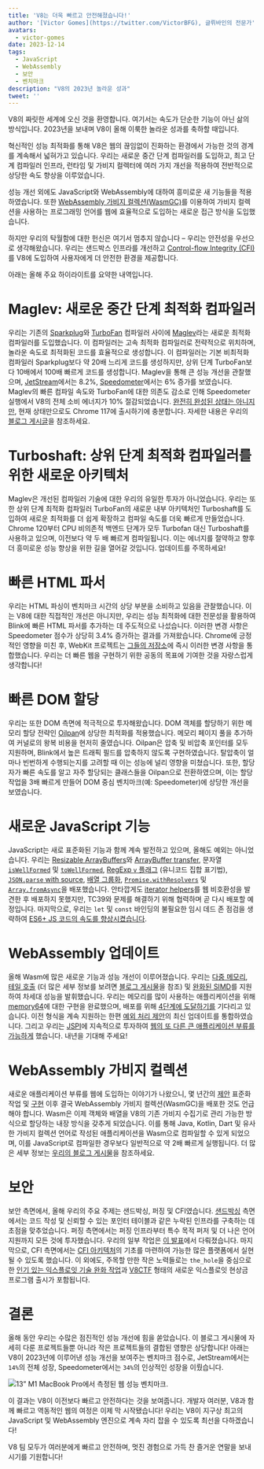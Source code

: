 ```yaml
---
title: 'V8는 더욱 빠르고 안전해졌습니다!'
author: '[Victor Gomes](https://twitter.com/VictorBFG), 글뤼바인의 전문가'
avatars:
  - victor-gomes
date: 2023-12-14
tags:
  - JavaScript
  - WebAssembly
  - 보안
  - 벤치마크
description: "V8의 2023년 놀라운 성과"
tweet: ''
---
```


V8의 짜릿한 세계에 오신 것을 환영합니다. 여기서는 속도가 단순한 기능이 아닌 삶의 방식입니다. 2023년을 보내며 V8이 올해 이룩한 놀라운 성과를 축하할 때입니다.

혁신적인 성능 최적화를 통해 V8은 웹의 끊임없이 진화하는 환경에서 가능한 것의 경계를 계속해서 넓혀가고 있습니다. 우리는 새로운 중간 단계 컴파일러를 도입하고, 최고 단계 컴파일러 인프라, 런타임 및 가비지 컬렉터에 여러 가지 개선을 적용하여 전반적으로 상당한 속도 향상을 이루었습니다.

<!--truncate-->
성능 개선 외에도 JavaScript와 WebAssembly에 대하여 흥미로운 새 기능들을 적용하였습니다. 또한 [WebAssembly 가비지 컬렉션(WasmGC)](https://v8.dev/blog/wasm-gc-porting)를 이용하여 가비지 컬렉션을 사용하는 프로그래밍 언어를 웹에 효율적으로 도입하는 새로운 접근 방식을 도입했습니다.

하지만 우리의 탁월함에 대한 헌신은 여기서 멈추지 않습니다 – 우리는 안전성을 우선으로 생각해왔습니다. 우리는 샌드박스 인프라를 개선하고 [Control-flow Integrity (CFI)](https://en.wikipedia.org/wiki/Control-flow_integrity)를 V8에 도입하여 사용자에게 더 안전한 환경을 제공합니다.

아래는 올해 주요 하이라이트를 요약한 내역입니다.

# Maglev: 새로운 중간 단계 최적화 컴파일러

우리는 기존의 [Sparkplug](https://v8.dev/blog/sparkplug)와 [TurboFan](https://v8.dev/docs/turbofan) 컴파일러 사이에 [Maglev](https://v8.dev/blog/maglev)라는 새로운 최적화 컴파일러를 도입했습니다. 이 컴파일러는 고속 최적화 컴파일러로 전략적으로 위치하며, 놀라운 속도로 최적화된 코드를 효율적으로 생성합니다. 이 컴파일러는 기본 비최적화 컴파일러 Sparkplug보다 약 20배 느리게 코드를 생성하지만, 상위 단계 TurboFan보다 10배에서 100배 빠르게 코드를 생성합니다. Maglev을 통해 큰 성능 개선을 관찰했으며, [JetStream](https://browserbench.org/JetStream2.1/)에서는 8.2%, [Speedometer](https://browserbench.org/Speedometer2.1/)에서는 6% 증가를 보였습니다. Maglev의 빠른 컴파일 속도와 TurboFan에 대한 의존도 감소로 인해 Speedometer 실행에서 V8의 전체 소비 에너지가 10% 절감되었습니다. [완전히 완성된 상태는 아니지만](https://en.m.wikipedia.org/wiki/Full-employment_theorem), 현재 상태만으로도 Chrome 117에 출시하기에 충분합니다. 자세한 내용은 우리의 [블로그 게시글](https://v8.dev/blog/maglev)을 참조하세요.

# Turboshaft: 상위 단계 최적화 컴파일러를 위한 새로운 아키텍처

Maglev은 개선된 컴파일러 기술에 대한 우리의 유일한 투자가 아니었습니다. 우리는 또한 상위 단계 최적화 컴파일러 TurboFan의 새로운 내부 아키텍처인 Turboshaft를 도입하여 새로운 최적화를 더 쉽게 확장하고 컴파일 속도를 더욱 빠르게 만들었습니다. Chrome 120부터 CPU 비의존적 백엔드 단계가 모두 Turbofan 대신 Turboshaft를 사용하고 있으며, 이전보다 약 두 배 빠르게 컴파일됩니다. 이는 에너지를 절약하고 향후 더 흥미로운 성능 향상을 위한 길을 열어갈 것입니다. 업데이트를 주목하세요!

# 빠른 HTML 파서

우리는 HTML 파싱이 벤치마크 시간의 상당 부분을 소비하고 있음을 관찰했습니다. 이는 V8에 대한 직접적인 개선은 아니지만, 우리는 성능 최적화에 대한 전문성을 활용하여 Blink에 빠른 HTML 파서를 추가하는 데 주도적으로 나섰습니다. 이러한 변경 사항은 Speedometer 점수가 상당히 3.4% 증가하는 결과를 가져왔습니다. Chrome에 긍정적인 영향을 미친 후, WebKit 프로젝트는 [그들의 저장소](https://github.com/WebKit/WebKit/pull/9926)에 즉시 이러한 변경 사항을 통합했습니다. 우리는 더 빠른 웹을 구현하기 위한 공동의 목표에 기여한 것을 자랑스럽게 생각합니다!

# 빠른 DOM 할당

우리는 또한 DOM 측면에 적극적으로 투자해왔습니다. DOM 객체를 할당하기 위한 메모리 할당 전략인 [Oilpan](https://chromium.googlesource.com/v8/v8/+/main/include/cppgc/README.md)에 상당한 최적화를 적용했습니다. 메모리 페이지 풀을 추가하여 커널로의 왕복 비용을 현저히 줄였습니다. Oilpan은 압축 및 비압축 포인터를 모두 지원하며, Blink에서 높은 트래픽 필드를 압축하지 않도록 구현하였습니다. 탈압축이 얼마나 빈번하게 수행되는지를 고려할 때 이는 성능에 널리 영향을 미쳤습니다. 또한, 할당자가 빠른 속도를 알고 자주 할당되는 클래스들을 Oilpan으로 전환하였으며, 이는 할당 작업을 3배 빠르게 만들어 DOM 중심 벤치마크(예: Speedometer)에 상당한 개선을 보였습니다.

# 새로운 JavaScript 기능

JavaScript는 새로 표준화된 기능과 함께 계속 발전하고 있으며, 올해도 예외는 아니었습니다. 우리는 [Resizable ArrayBuffers](https://developer.mozilla.org/en-US/docs/Web/JavaScript/Reference/Global_Objects/ArrayBuffer#resizing_arraybuffers)와 [ArrayBuffer transfer](https://developer.mozilla.org/en-US/docs/Web/JavaScript/Reference/Global_Objects/ArrayBuffer/transfer), 문자열 [`isWellFormed`](https://developer.mozilla.org/en-US/docs/Web/JavaScript/Reference/Global_Objects/String/isWellFormed) 및 [`toWellFormed`](https://developer.mozilla.org/en-US/docs/Web/JavaScript/Reference/Global_Objects/String/toWellFormed), [RegExp `v` 플래그](https://v8.dev/features/regexp-v-flag) (유니코드 집합 표기법), [`JSON.parse` with source](https://github.com/tc39/proposal-json-parse-with-source), [배열 그룹화](https://developer.mozilla.org/en-US/docs/Web/JavaScript/Reference/Global_Objects/Object/groupBy), [`Promise.withResolvers`](https://developer.mozilla.org/en-US/docs/Web/JavaScript/Reference/Global_Objects/Promise/withResolvers) 및 [`Array.fromAsync`](https://developer.mozilla.org/en-US/docs/Web/JavaScript/Reference/Global_Objects/Array/fromAsync)을 배포했습니다. 안타깝게도 [iterator helpers](https://github.com/tc39/proposal-iterator-helpers)를 웹 비호환성을 발견한 후 배포하지 못했지만, TC39와 문제를 해결하기 위해 협력하며 곧 다시 배포할 예정입니다. 마지막으로, 우리는 `let` 및 `const` 바인딩의 불필요한 임시 데드 존 점검을 생략하여 [ES6+ JS 코드의 속도를 향상시켰습니다](https://docs.google.com/document/d/1klT7-tQpxtYbwhssRDKfUMEgm-NS3iUeMuApuRgZnAw/edit?usp=sharing).

# WebAssembly 업데이트

올해 Wasm에 많은 새로운 기능과 성능 개선이 이루어졌습니다. 우리는 [다중 메모리](https://github.com/WebAssembly/multi-memory), [테일 호출](https://github.com/WebAssembly/tail-call) (더 많은 세부 정보를 보려면 [블로그 게시물](https://v8.dev/blog/wasm-tail-call)을 참조) 및 [완화된 SIMD](https://github.com/WebAssembly/relaxed-simd)를 지원하여 차세대 성능을 발휘했습니다. 우리는 메모리를 많이 사용하는 애플리케이션을 위해 [memory64](https://github.com/WebAssembly/memory64)에 대한 구현을 완료했으며, 배포를 위해 [4단계에 도달하기를](https://github.com/WebAssembly/memory64/issues/43) 기다리고 있습니다. 이전 형식을 계속 지원하는 한편 [예외 처리 제안](https://github.com/WebAssembly/exception-handling)의 최신 업데이트를 통합하였습니다. 그리고 우리는 [JSPI](https://v8.dev/blog/jspi)에 지속적으로 투자하여 [웹의 또 다른 큰 애플리케이션 부류를 가능하게](https://docs.google.com/document/d/16Us-pyte2-9DECJDfGm5tnUpfngJJOc8jbj54HMqE9Y/edit#bookmark=id.razn6wo5j2m) 했습니다. 내년을 기대해 주세요!

# WebAssembly 가비지 컬렉션

새로운 애플리케이션 부류를 웹에 도입하는 이야기가 나왔으니, 몇 년간의 [제안](https://github.com/WebAssembly/gc/blob/main/proposals/gc/MVP.md) 표준화 작업 및 [구현](https://bugs.chromium.org/p/v8/issues/detail?id=7748) 이후 결국 WebAssembly 가비지 컬렉션(WasmGC)을 배포한 것도 언급해야 합니다. Wasm은 이제 객체와 배열을 V8의 기존 가비지 수집기로 관리 가능한 방식으로 할당하는 내장 방식을 갖추게 되었습니다. 이를 통해 Java, Kotlin, Dart 및 유사한 가비지 컬렉션 언어로 작성된 애플리케이션을 Wasm으로 컴파일할 수 있게 되었으며, 이를 JavaScript로 컴파일한 경우보다 일반적으로 약 2배 빠르게 실행됩니다. 더 많은 세부 정보는 [우리의 블로그 게시물](https://v8.dev/blog/wasm-gc-porting)을 참조하세요.

# 보안

보안 측면에서, 올해 우리의 주요 주제는 샌드박싱, 퍼징 및 CFI였습니다. [샌드박싱](https://docs.google.com/document/d/1FM4fQmIhEqPG8uGp5o9A-mnPB5BOeScZYpkHjo0KKA8/edit?usp=sharing) 측면에서는 코드 작성 및 신뢰할 수 있는 포인터 테이블과 같은 누락된 인프라를 구축하는 데 초점을 맞추었습니다. 퍼징 측면에서는 퍼징 인프라부터 특수 목적 퍼저 및 더 나은 언어 지원까지 모든 것에 투자했습니다. 우리의 일부 작업은 [이 발표](https://www.youtube.com/watch?v=Yd9m7e9-pG0)에서 다뤄졌습니다. 마지막으로, CFI 측면에서는 [CFI 아키텍처](https://v8.dev/blog/control-flow-integrity)의 기초를 마련하여 가능한 많은 플랫폼에서 실현될 수 있도록 했습니다. 이 외에도, 주목할 만한 작은 노력들로는 `the_hole`을 중심으로 한 [인기 있는 익스플로잇 기술 완화 작업](https://crbug.com/1445008)과 [V8CTF](https://github.com/google/security-research/blob/master/v8ctf/rules.md) 형태의 새로운 익스플로잇 현상금 프로그램 출시가 포함됩니다.

# 결론

올해 동안 우리는 수많은 점진적인 성능 개선에 힘을 쏟았습니다. 이 블로그 게시물에 자세히 다룬 프로젝트들뿐 아니라 작은 프로젝트들의 결합된 영향은 상당합니다! 아래는 V8이 2023년에 이루어낸 성능 개선을 보여주는 벤치마크 점수로, JetStream에서는 `14%`의 전체 성장, Speedometer에서는 `34%`의 인상적인 성장을 이뤘습니다.

![13” M1 MacBook Pro에서 측정된 웹 성능 벤치마크.](/_img/holiday-season-2023/scores.svg)

이 결과는 V8이 이전보다 빠르고 안전하다는 것을 보여줍니다. 개발자 여러분, V8과 함께 빠르고 역동적인 웹의 여정은 이제 막 시작됐습니다! 우리는 V8이 지구상 최고의 JavaScript 및 WebAssembly 엔진으로 계속 자리 잡을 수 있도록 최선을 다하겠습니다!

V8 팀 모두가 여러분에게 빠르고 안전하며, 멋진 경험으로 가득 찬 즐거운 연말을 보내시기를 기원합니다!
